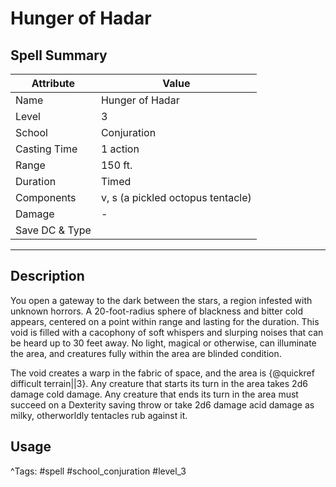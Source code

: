 # Hunger of Hadar

## Spell Summary

| Attribute        | Value                  |
|------------------|------------------------|
| Name             | Hunger of Hadar                 |
| Level            | 3                |
| School           | Conjuration          |
| Casting Time     | 1 action              |
| Range            | 150 ft.            |
| Duration         | Timed             |
| Components       | v, s (a pickled octopus tentacle)             |
| Damage           | -               |
| Save DC & Type   |              |

---

## Description

You open a gateway to the dark between the stars, a region infested with unknown horrors. A 20-foot-radius sphere of blackness and bitter cold appears, centered on a point within range and lasting for the duration. This void is filled with a cacophony of soft whispers and slurping noises that can be heard up to 30 feet away. No light, magical or otherwise, can illuminate the area, and creatures fully within the area are blinded condition.

The void creates a warp in the fabric of space, and the area is {@quickref difficult terrain||3}. Any creature that starts its turn in the area takes 2d6 damage cold damage. Any creature that ends its turn in the area must succeed on a Dexterity saving throw or take 2d6 damage acid damage as milky, otherworldly tentacles rub against it.

## Usage


^Tags: #spell #school_conjuration #level_3